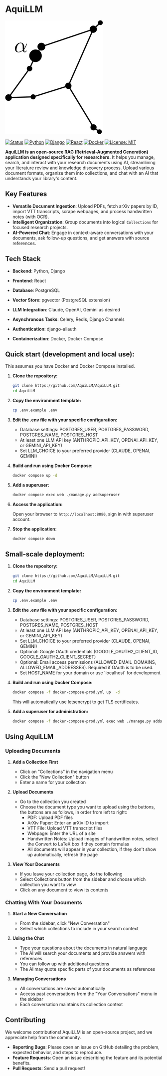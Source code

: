 # AquiLLM


![AquiLLM Logo](aquillm/aquillm/static/images/aquila.svg)

[![Status](https://img.shields.io/badge/Status-Active-success.svg)]()
[![Python](https://img.shields.io/badge/Python-3.12-blue.svg)](https://www.python.org/)
[![Django](https://img.shields.io/badge/Django-5.1-green.svg)](https://www.djangoproject.com/)
[![React](https://img.shields.io/badge/React-Frontend-61DAFB.svg)](https://reactjs.org/)
[![Docker](https://img.shields.io/badge/Docker-Compose-blue.svg)](https://www.docker.com/)
[![License: MIT](https://img.shields.io/badge/License-MIT-yellow.svg)](https://opensource.org/licenses/MIT)


**AquiLLM is an open-source RAG (Retrieval-Augmented Generation) application designed specifically for researchers.** It helps you manage, search, and interact with your research documents using AI, streamlining your literature review and knowledge discovery process. Upload various document formats, organize them into collections, and chat with an AI that understands your library's content.

<!-- ![AquiLLM Screenshot](path/to/screenshot.gif) -->

## Key Features

*   **Versatile Document Ingestion**: Upload PDFs, fetch arXiv papers by ID, import VTT transcripts, scrape webpages, and process handwritten notes (with OCR).
*   **Intelligent Organization**: Group documents into logical `Collections` for focused research projects.
*   **AI-Powered Chat**: Engage in context-aware conversations with your documents, ask follow-up questions, and get answers with source references.

## Tech Stack

*   **Backend**: Python, Django
*   **Frontend**: React
*   **Database**: PostgreSQL
*   **Vector Store**: pgvector (PostgreSQL extension)
*   **LLM Integration**: Claude, OpenAI, Gemini as desired
*   **Asynchronous Tasks**: Celery, Redis, Django Channels

*   **Authentication**: django-allauth
*   **Containerization**: Docker, Docker Compose

## Quick start (development and local use):

This assumes you have Docker and Docker Compose installed.

1.  **Clone the repository:**
    ```bash
    git clone https://github.com/AquiLLM/AquiLLM.git 
    cd AquiLLM
    ```
2.  **Copy the environment template:**
    ```bash
    cp .env.example .env
    ```
3.  **Edit the .env file with your specific configuration:**
    - Database settings: POSTGRES_USER, POSTGRES_PASSWORD, POSTGRES_NAME, POSTGRES_HOST
    - At least one LLM API key (ANTHROPIC_API_KEY, OPENAI_API_KEY, or GEMINI_API_KEY)
    - Set LLM_CHOICE to your preferred provider (CLAUDE, OPENAI, GEMINI)

4.  **Build and run using Docker Compose:**
    ```bash
    docker compose up -d 
    ```

4. **Add a superuser:**
   ```bash
   docker compose exec web ./manage.py addsuperuser
   ```

5.  **Access the application:**

    Open your browser to `http://localhost:8080`, sign in with superuser account.

7.  **Stop the application:**
    ```bash
    docker compose down
    ```

## Small-scale deployment:

1.  **Clone the repository:**
    ```bash
    git clone https://github.com/AquiLLM/AquiLLM.git 
    cd AquiLLM
    ```
2.  **Copy the environment template:**
    ```bash
    cp .env.example .env
    ```
3.  **Edit the .env file with your specific configuration:**
    - Database settings: POSTGRES_USER, POSTGRES_PASSWORD, POSTGRES_NAME, POSTGRES_HOST
    - At least one LLM API key (ANTHROPIC_API_KEY, OPENAI_API_KEY, or GEMINI_API_KEY)
    - Set LLM_CHOICE to your preferred provider (CLAUDE, OPENAI, GEMINI)
    - Optional: Google OAuth credentials (GOOGLE_OAUTH2_CLIENT_ID, GOOGLE_OAUTH2_CLIENT_SECRET)
    - Optional: Email access permissions (ALLOWED_EMAIL_DOMAINS, ALLOWED_EMAIL_ADDRESSES). Required if OAuth is to be used.
    - Set HOST_NAME for your domain or use 'localhost' for development

4.  **Build and run using Docker Compose:**
    ```bash
    docker compose -f docker-compose-prod.yml up  -d 
    ```
    This will automatically use letsencrypt to get TLS certificates.

4. **Add a superuser for administration:**
   ```bash
   docker compose -f docker-compose-prod.yml exec web ./manage.py addsuperuser
   ```


## Using AquiLLM

### Uploading Documents

1. **Add a Collection First**
   - Click on "Collections" in the navigation menu
   - Click the "New Collection" button
   - Enter a name for your collection

2. **Upload Documents**
   - Go to the collection you created
   - Choose the document type you want to upload using the buttons, the buttons are as follows, in order from left to right:
     - PDF: Upload PDF files
     - ArXiv Paper: Enter an arXiv ID to import 
     - VTT File: Upload VTT transcript files
     - Webpage: Enter the URL of a site 
     - Handwritten Notes: Upload images of handwritten notes, select the Convert to LaTeX box if they contain formulas
     - All documents will appear in your collection, if they don't show up automatically, refresh the page
     
3. **View Your Documents**
   - If you leave your collection page, do the following
   - Select Collections button from the sidebar and choose which collection you want to view
   - Click on any document to view its contents

### Chatting With Your Documents

1. **Start a New Conversation**
   - From the sidebar, click "New Conversation"
   - Select which collections to include in your search context

2. **Using the Chat**
   - Type your questions about the documents in natural language
   - The AI will search your documents and provide answers with references
   - You can follow up with additional questions
   - The AI may quote specific parts of your documents as references

3. **Managing Conversations**
   - All conversations are saved automatically
   - Access past conversations from the "Your Conversations" menu in the sidebar
   - Each conversation maintains its collection context

## Contributing

We welcome contributions! AquiLLM is an open-source project, and we appreciate help from the community.

*   **Reporting Bugs**: Please open an issue on GitHub detailing the problem, expected behavior, and steps to reproduce.
*   **Feature Requests**: Open an issue describing the feature and its potential benefits.
*   **Pull Requests**: Send a pull request!
